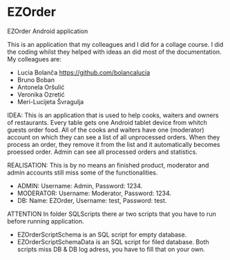 # EZOrder
EZOrder Android application

This is an application that my colleagues and I did for a collage course.
I did the coding whilst they helped with ideas an did most of the documentation.
My colleagues are: 
- Lucia Bolanča https://github.com/bolancalucia
- Bruno Boban
- Antonela Oršulić
- Veronika Ozretić
- Meri-Lucijeta Švragulja

IDEA:
This is an application that is used to help cooks, waiters and owners of restaurants. 
Every table gets one Android tablet device from whitch guests order food.
All of the cooks and waiters have one (moderator) account on which they can see a list of all unprocessed orders.
When they process an order, they remove it from the list and it automatically becomes proessed order.
Admin can see all processed orders and statistics.

REALISATION:
This is by no means an finished product, moderator and admin accounts still miss some of the functionalities.

- ADMIN: Username: Admin, Password: 1234.
- MODERATOR: Username: Moderator, Password: 1234.
- DB: Name: EZOrder, Username: test, Password: test.

ATTENTION
In folder SQLScripts there ar two scripts that you have to run before running application.
- EZOrderScriptSchema is an SQL script for empty database.
- EZOrderScriptSchemaData is an SQL script for filed database.
Both scripts miss DB & DB log adress, you have to fill that on your own.
